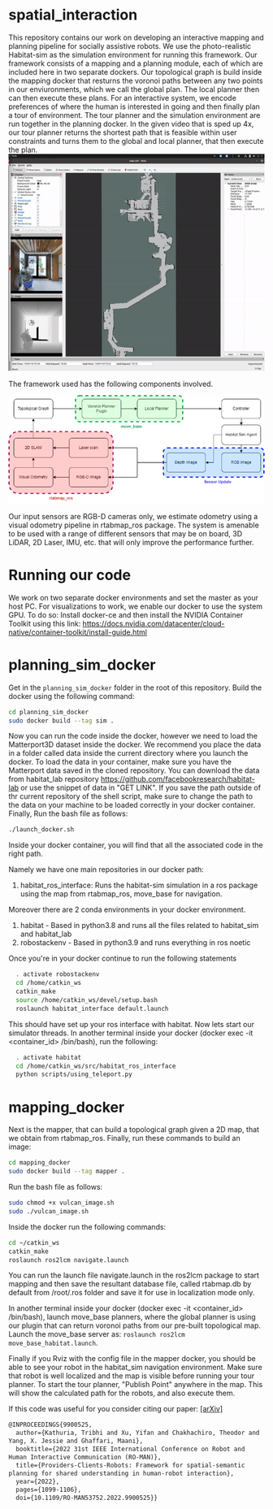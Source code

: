 # spatial_interaction
This repository contains our work on developing an interactive mapping and planning pipeline for socially assistive robots. We use the photo-realistic Habitat-sim as the simulation environment for running this framework. Our framework consists of a mapping and a planning module, each of which are included here in two separate dockers. Our topological graph is build inside the mapping docker that resturns the voronoi paths between any two points in our enviuronments, which we call the global plan. The local planner then can then execute these plans. For an interactive system, we encode preferences of where the human is interested in going and then finally plan a tour of environment. The tour planner and the simulation environment are run together in the planning docker. In the given video that is sped up 4x, our tour planner returns the shortest path that is feasible within user constraints and turns them to the global and local planner, that then execute the plan. 
![alt text](./small_tour.gif)
<br />

The framework used has the following components involved.

<center><img src="./Diagram_width.png" width="850"></center>

Our input sensors are RGB-D cameras only, we estimate odometry using a visual odometry pipeline in rtabmap_ros package. The system is amenable to be used with a range of different sensors that may be on board, 3D LiDAR, 2D Laser, IMU, etc. that will only improve the performance further. 

# Running our code 
We work on two separate docker environments and set the master as your host PC. For visualizations to work, we enable our docker to use the system GPU. To do so: Install docker-ce and then install the NVIDIA Container Toolkit using this link:
https://docs.nvidia.com/datacenter/cloud-native/container-toolkit/install-guide.html

# planning_sim_docker 

Get in the ``planning_sim_docker`` folder in the root of this repository. Build the docker using the following command:
```bash
cd planning_sim_docker
sudo docker build --tag sim .
```
Now you can run the code inside the docker, however we need to load the Matterport3D dataset inside the docker. We recommend you place the data in a folder called data inside the current directory where you launch the docker. 
To load the data in your container, make sure you have the Matterport data saved in the cloned repository. You can download the data from habitat_lab repository https://github.com/facebookresearch/habitat-lab or use the snippet of data in "GET LINK". If you save the path outside of thr current repository of the shell script, make sure to change the path to the data on your machine to be loaded correctly in your docker container. Finally, Run the bash file as follows:
```bash
./launch_docker.sh
```

Inside your docker container, you will find that all the associated code in the right path.
  
  Namely we have one main repositories in our docker path:
  
  1. habitat_ros_interface: Runs the habitat-sim simulation in a ros package using the map from rtabmap_ros, move_base for navigation. 

  Moreover there are 2 conda environments in your docker environment. 
  1. habitat - Based in python3.8 and runs all the files related to habitat_sim and habitat_lab
  2. robostackenv - Based in python3.9 and runs everything in ros noetic
 
  Once you're in your docker continue to run the following statements 
  
  ```bash
    . activate robostackenv
    cd /home/catkin_ws
    catkin_make
    source /home/catkin_ws/devel/setup.bash
    roslaunch habitat_interface default.launch
  ```
  
  This should have set up your ros interface with habitat. Now lets start our simulator threads.
  In another terminal inside your docker (docker exec -it <container_id> /bin/bash), run the following:
  
  ```bash
    . activate habitat
    cd /home/catkin_ws/src/habitat_ros_interface
    python scripts/using_teleport.py
  ```

# mapping_docker

Next is the mapper, that can build a topological graph given a 2D map, that we obtain from rtabmap_ros.
Finally, run these commands to build an image:

```bash
cd mapping_docker
sudo docker build --tag mapper .
```

Run the bash file as follows:

```bash
sudo chmod +x vulcan_image.sh
sudo ./vulcan_image.sh
```
Inside the docker run the following commands:

```bash 
cd ~/catkin_ws
catkin_make
roslaunch ros2lcm navigate.launch 
```
You can run the launch file navigate.launch in the ros2lcm package to start mapping and then save the resultant database file, called rtabmap.db by default from /root/.ros folder and save it for use in localization mode only.

In another terminal inside your docker (docker exec -it <container_id> /bin/bash), launch move_base planners, where the global planner is using our plugin that can return voronoi paths from our pre-built topological map. Launch the move_base server as: ``` roslaunch ros2lcm move_base_habitat.launch ```. 


Finally if you Rviz with the config file in the mapper docker, you should be able to see your robot in the habitat_sim navigation environment. Make sure that robot is well localized and the map is visible before running your tour planner. To start the tour planner, "Publish Point" anywhere in the map. This will show the calculated path for the robots, and also execute them. 

If this code was useful for you consider citing our paper: [[arXiv]](https://arxiv.org/abs/2206.10767)
```
@INPROCEEDINGS{9900525,
  author={Kathuria, Tribhi and Xu, Yifan and Chakhachiro, Theodor and Yang, X. Jessie and Ghaffari, Maani},
  booktitle={2022 31st IEEE International Conference on Robot and Human Interactive Communication (RO-MAN)}, 
  title={Providers-Clients-Robots: Framework for spatial-semantic planning for shared understanding in human-robot interaction}, 
  year={2022},
  pages={1099-1106},
  doi={10.1109/RO-MAN53752.2022.9900525}}
```
